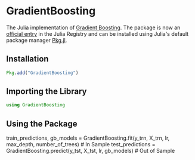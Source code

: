 # GradientBoosting
The Julia implementation of <a href=https://en.wikipedia.org/wiki/Gradient_Boosting>Gradient Boosting</a>.
The package is now an <a href="https://github.com/JuliaRegistries/General/tree/master/G/GradientBoosting">official entry</a> in the Julia Registry and can be installed using Julia's default package manager <a href="https://julialang.github.io/Pkg.jl/v1/">Pkg.jl</a>.</p>

## Installation
```julia
Pkg.add("GradientBoosting")
```

## Importing the Library
```julia
using GradientBoosting
```
## Using the Package
train_predictions, gb_models = GradientBoosting.fit(y_trn, X_trn, lr, max_depth, number_of_trees)  # In Sample
test_predictions = GradientBoosting.predict(y_tst, X_tst, lr, gb_models)  # Out of Sample
